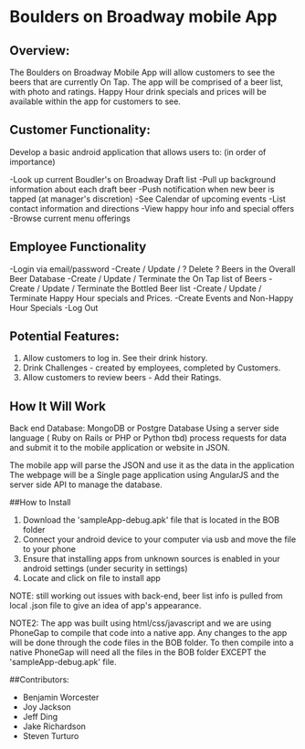 # Boulders on Broadway mobile App

## Overview:
  The Boulders on Broadway Mobile App will allow customers to see the beers that are
  currently On Tap. The app will be comprised of a beer list, with photo and ratings.
  Happy Hour drink specials and prices will be available within the app for customers
  to see.
  
## Customer Functionality: 
Develop a basic android application that allows users to: (in order of importance)

-Look up current Boudler's on Broadway Draft list
-Pull up background information about each draft beer
-Push notification when new beer is tapped (at manager's discretion)
-See Calendar of upcoming events
-List contact information and directions
-View happy hour info and special offers
-Browse current menu offerings

## Employee Functionality

  -Login via email/password
  -Create / Update / ? Delete ? Beers in the Overall Beer Database
  -Create / Update / Terminate the On Tap list of Beers
  -Create / Update / Terminate the Bottled Beer list
  -Create / Update / Terminate Happy Hour specials and Prices.
  -Create Events and Non-Happy Hour Specials
  -Log Out

##   Potential Features:
  1. Allow customers to log in. See their drink history.
  2. Drink Challenges - created by employees, completed by Customers.
  3. Allow customers to review beers - Add their Ratings.
  
## How It Will Work

  Back end Database: MongoDB or Postgre Database
  Using a server side language ( Ruby on Rails or PHP or Python tbd) process requests for data and 
  submit it to the mobile application or website in JSON.
  
  The mobile app will parse the JSON and use it as the data in the application
  The webpage will be a Single page application using AngularJS and the server side API to manage the database.

##How to Install
  1. Download the 'sampleApp-debug.apk' file that is located in the BOB folder
  2. Connect your android device to your computer via usb and move the file to your phone
  3. Ensure that installing apps from unknown sources is enabled in your android settings (under security in settings)
  4. Locate and click on file to install app
  
  NOTE: still working out issues with back-end, beer list info is pulled from local .json file to give an idea of app's appearance.
  
  NOTE2: The app was built using html/css/javascript and we are using PhoneGap to compile that code into a native app.  Any changes to the app
         will be done through the code files in the BOB folder.  To then compile into a native PhoneGap will need all the files in the BOB folder
		 EXCEPT the 'sampleApp-debug.apk' file.
  
  ##Contributors:

  - Benjamin Worcester
  - Joy Jackson
  - Jeff Ding
  - Jake Richardson 
  - Steven Turturo
